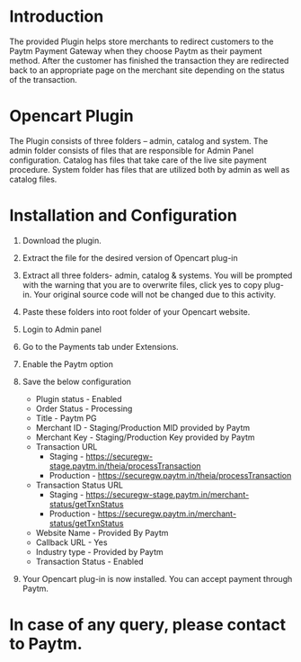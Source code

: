 # Introduction
The provided Plugin helps store merchants to redirect customers to the Paytm Payment Gateway when they choose Paytm as their payment method. After the customer has finished the transaction they are redirected back to an appropriate  page on the merchant site depending on the status of the transaction.

# Opencart Plugin
The Plugin consists of three folders – admin, catalog and system.
The admin folder consists of files that are responsible for Admin Panel configuration. Catalog has files that take care of the live site payment procedure. System folder has files that are utilized both by admin as well as catalog files.

# Installation and Configuration
  1. Download the plugin.
  2. Extract the file for the desired version of Opencart plug-in
  3. Extract all three folders- admin, catalog & systems. You will be prompted with the warning that you are to overwrite files, click yes to copy plug-in. Your original source code will not be changed due to this activity.
  4. Paste these folders into root folder of your Opencart website.
  5. Login to Admin panel
  6. Go to the Payments tab under Extensions.
  7. Enable the Paytm option
  8. Save the below configuration
      
      * Plugin status           - Enabled
      * Order Status            - Processing
      * Title                   - Paytm PG
      * Merchant ID             - Staging/Production MID provided by Paytm
      * Merchant Key            - Staging/Production Key provided by Paytm
      * Transaction URL         
        * Staging     - https://securegw-stage.paytm.in/theia/processTransaction
        * Production  - https://securegw.paytm.in/theia/processTransaction
      * Transaction Status URL  
        * Staging     - https://securegw-stage.paytm.in/merchant-status/getTxnStatus
        * Production  - https://securegw.paytm.in/merchant-status/getTxnStatus
      * Website Name            - Provided By Paytm
      * Callback URL            - Yes
      * Industry type           - Provided by Paytm
      * Transaction Status      - Enabled

  9. Your Opencart plug-in is now installed. You can accept payment through Paytm.

# In case of any query, please contact to Paytm.